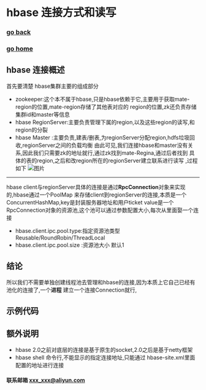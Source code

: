 # hbase  连接方式和读写
### [go back](/x2q/hbase/hbase)      
### [go home](/x2q)       
## hbase 连接概述
首先要清楚 hbase集群主要的组成部分
+ zookeeper:这个本不属于hbase,只是hbase依赖于它,主要用于获取mate-region的位置,mate-region存储了其他表对应的
region的位置,zk还负责存储集群id和master等信息
+ hbase RegionServer:主要负责管理下属的region,以及这些region的读写,和region的分裂
+ hbase Master :主要负责,建表/删表,为regionServer分配region,hdfs垃圾回收,regionServer之间的负载均衡
由此可见,我们连接hbase和master没有关系,因此我们只需要zk的地址就行,通过zk找到mate-Regina,通过后者找到
具体的表的region,之后和改region所在的regionServer建立联系进行读写 ,过程如下
![图片](/static/img/get2.png)    
-------------------------------------------------------------------------
hbase client与regionServer具体的连接是通过**RpcConnection**对象来实现的,hbase通过一个PoolMap
来存储client到regionServer的连接,本质是一个ConcurrentHashMap,key是封装服务器地址和用户ticket
value是一个RpcConnection对象的资源池,这个池可以通过参数配置大小,每次从里面娶一个连接
+ hbase.client.ipc.pool.type:指定资源池类型 Reusable/RoundRobin/ThreadLocal
+ hbase.client.ipc.pool.size :资源池大小 默认1
## 结论
所以我们不需要单独创建线程池去管理和hbase的连接,因为本质上它自己已经有池化的连接了,一个**进程**
建立一个连接Connection就行,

## 示例代码

## 额外说明
+ hbase 2.0之前对底层的连接是基于原生的socket,2.0之后是基于netty框架
+ hbase shell 命令行,不能显示的指定连接地址,只能通过 hbase-site.xml里面配置的地址进行连接                

#### 联系邮箱 xxx_xxx@aliyun.com